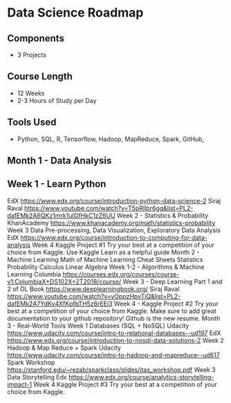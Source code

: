 # Data Science Roadmap
## Components
- 3 Projects
## Course Length
- 12 Weeks
- 2-3 Hours of Study per Day
## Tools Used
- Python, SQL, R, Tensorflow, Hadoop, MapReduce, Spark, GitHub,
## Month 1 - Data Analysis
## Week 1 - Learn Python
EdX https://www.edx.org/course/introduction-python-data-science-2
Siraj Raval https://www.youtube.com/watch?v=T5pRlIbr6gg&list=PL2-dafEMk2A6QKz1mrk1uIGfHkC1zZ6UU
Week 2 - Statistics & Probability
KhanAcademy https://www.khanacademy.org/math/statistics-probability
Week 3 Data Pre-processing, Data Visualization, Exploratory Data Analysis
EdX https://www.edx.org/course/introduction-to-computing-for-data-analysis
Week 4 Kaggle Project #1
Try your best at a competition of your choice from Kaggle.
Use Kaggle Learn as a helpful guide
Month 2 - Machine Learning
Math of Machine Learning Cheat Sheets
Statistics
Probability
Calculus
Linear Algebra
Week 1-2 - Algorithms & Machine Learning
Columbia https://courses.edx.org/courses/course-v1:ColumbiaX+DS102X+2T2018/course/
Week 3 - Deep Learning
Part 1 and 2 of DL Book https://www.deeplearningbook.org/
Siraj Raval https://www.youtube.com/watch?v=vOppzHpvTiQ&list=PL2-dafEMk2A7YdKv4XfKpfbTH5z6rEEj3
Week 4 - Kaggle Project #2
Try your best at a competition of your choice from Kaggle. Make sure to add great documentation to your github repository! Github is the new resume.
Month 3 - Real-World Tools
Week 1 Databases (SQL + NoSQL)
Udacity https://www.udacity.com/course/intro-to-relational-databases--ud197
EdX https://www.edx.org/course/introduction-to-nosql-data-solutions-2
Week 2 Hadoop & Map Reduce + Spark
Udacity https://www.udacity.com/course/intro-to-hadoop-and-mapreduce--ud617
Spark Workshop https://stanford.edu/~rezab/sparkclass/slides/itas_workshop.pdf
Week 3 Data Storytelling
Edx https://www.edx.org/course/analytics-storytelling-impact-1
Week 4 Kaggle Project #3
Try your best at a competition of your choice from Kaggle.

